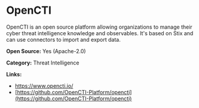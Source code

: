 # OpenCTI

OpenCTI is an open source platform allowing organizations to manage their cyber threat intelligence knowledge and
observables. It's based on Stix and can use connectors to import and export data.


**Open Source:** Yes (Apache-2.0)

**Category:** Threat Intelligence



**Links:**
- https://www.opencti.io/
- [https://github.com/OpenCTI-Platform/opencti](https://github.com/OpenCTI-Platform/opencti)